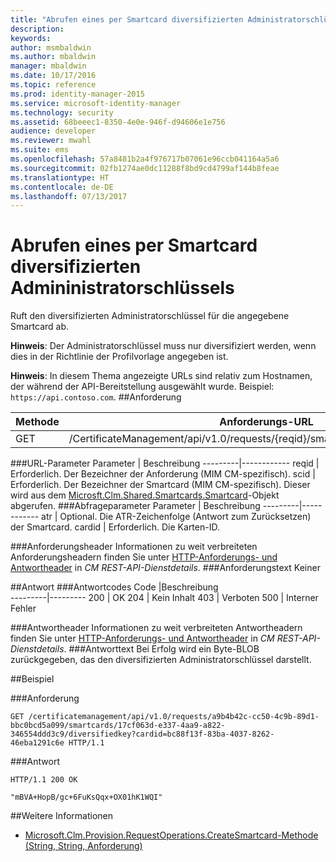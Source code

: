 ```yaml
---
title: "Abrufen eines per Smartcard diversifizierten Administratorschlüssels | Microsoft-Dokumentation"
description: 
keywords: 
author: msmbaldwin
ms.author: mbaldwin
manager: mbaldwin
ms.date: 10/17/2016
ms.topic: reference
ms.prod: identity-manager-2015
ms.service: microsoft-identity-manager
ms.technology: security
ms.assetid: 68beeec1-8350-4e0e-946f-d94606e1e756
audience: developer
ms.reviewer: mwahl
ms.suite: ems
ms.openlocfilehash: 57a8481b2a4f976717b07061e96ccb041164a5a6
ms.sourcegitcommit: 02fb1274ae0dc11288f8bd9cd4799af144b8feae
ms.translationtype: HT
ms.contentlocale: de-DE
ms.lasthandoff: 07/13/2017
---
```

# <a name="get-smartcard-diversified-admin-key"></a>Abrufen eines per Smartcard diversifizierten Admininistratorschlüssels
Ruft den diversifizierten Administratorschlüssel für die angegebene Smartcard ab.

**Hinweis**: Der Administratorschlüssel muss nur diversifiziert werden, wenn dies in der Richtlinie der Profilvorlage angegeben ist.

**Hinweis**: In diesem Thema angezeigte URLs sind relativ zum Hostnamen, der während der API-Bereitstellung ausgewählt wurde. Beispiel: `https://api.contoso.com`.
##<a name="request"></a>Anforderung


Methode  |Anforderungs-URL  
---------|---------
GET     |/CertificateManagement/api/v1.0/requests/{reqid}/smartcards/{scid}/diversifiedkey

###<a name="url-parameters"></a>URL-Parameter
Parameter | Beschreibung
---------|------------
reqid | Erforderlich. Der Bezeichner der Anforderung (MIM CM-spezifisch).
scid | Erforderlich. Der Bezeichner der Smartcard (MIM CM-spezifisch). Dieser wird aus dem [Microsft.Clm.Shared.Smartcards.Smartcard](http://msdn.microsoft.com/library/microsoft.clm.shared.smartcards.smartcard.aspx)-Objekt abgerufen.
###<a name="query-parameters"></a>Abfrageparameter
Parameter | Beschreibung
---------|------------
atr | Optional. Die ATR-Zeichenfolge (Antwort zum Zurücksetzen) der Smartcard.
cardid | Erforderlich. Die Karten-ID.

###<a name="request-headers"></a>Anforderungsheader
Informationen zu weit verbreiteten Anforderungsheadern finden Sie unter [HTTP-Anforderungs- und Antwortheader](certificate-management-rest-api-service-details.md#http-request-and-response-headers) in *CM REST-API-Dienstdetails*.
###<a name="request-body"></a>Anforderungstext
Keiner

##<a name="response"></a>Antwort
###<a name="response-codes"></a>Antwortcodes
Code  |Beschreibung  
---------|---------
200     | OK
204 | Kein Inhalt
403 | Verboten
500 | Interner Fehler

###<a name="response-headers"></a>Antwortheader
Informationen zu weit verbreiteten Antwortheadern finden Sie unter [HTTP-Anforderungs- und Antwortheader](certificate-management-rest-api-service-details.md#http-request-and-response-headers) in *CM REST-API-Dienstdetails*.
###<a name="response-body"></a>Antworttext
Bei Erfolg wird ein Byte-BLOB zurückgegeben, das den diversifizierten Administratorschlüssel darstellt.

##<a name="example"></a>Beispiel

###<a name="request"></a>Anforderung
```
GET /certificatemanagement/api/v1.0/requests/a9b4b42c-cc50-4c9b-89d1-bbc0bcd5a099/smartcards/17cf063d-e337-4aa9-a822-346554ddd3c9/diversifiedkey?cardid=bc88f13f-83ba-4037-8262-46eba1291c6e HTTP/1.1
```
###<a name="response"></a>Antwort
```
HTTP/1.1 200 OK

"mBVA+HopB/gc+6FuKsQqx+OX01hK1WQI"
```       
##<a name="see-also"></a>Weitere Informationen

- [Microsoft.Clm.Provision.RequestOperations.CreateSmartcard-Methode (String, String, Anforderung)](https://msdn.microsoft.com/library/windows/desktop/bb456812.aspx)
